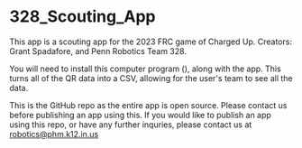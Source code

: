 # 328_Scouting_App
This app is a scouting app for the 2023 FRC game of Charged Up.
Creators: Grant Spadafore, and Penn Robotics Team 328.

You will need to install this computer program (), along with the app. This turns all of the QR data into a CSV, allowing for the user's team to see all the data.

This is the GitHub repo as the entire app is open source. Please contact us before publishing an app using this.
If you would like to publish an app using this repo, or have any further inquries, please contact us at robotics@phm.k12.in.us
